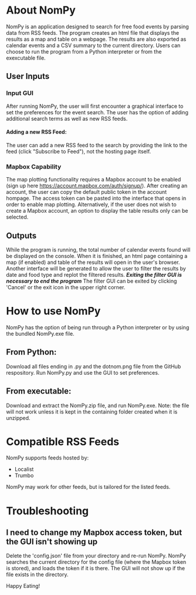 # About NomPy
NomPy is an application designed to search for free food events by parsing data from RSS feeds. The program creates an html file that displays the results as a map and table on a webpage. The results are also exported as calendar events and a CSV summary to the current directory. Users can choose to run the program from a Python interpreter or from the exexcutable file. 

## User Inputs
### Input GUI
After running NomPy, the user will first encounter a graphical interface to set the preferences for the event search. The user has the option of adding additional search terms as well as new RSS feeds. 
#### Adding a new RSS Feed:
The user can add a new RSS feed to the search by providing the link to the feed (click "Subscribe to Feed"), not the hosting page itself.

### Mapbox Capability
The map plotting functionality requires a Mapbox account to be enabled (sign up here https://account.mapbox.com/auth/signup/). After creating an account, the user can copy the default public token in the account hompage. The access token can be pasted into the interface that opens in order to enable map plotting. Alternatively, if the user does not wish to create a Mapbox account, an option to display the table results only can be selected.

## Outputs
While the program is running, the total number of calendar events found will be displayed on the console. When it is finished, an html page containing a map (if enabled) and table of the results will open in the user's browser. Another interface will be generated to allow the user to filter the results by date and food type and replot the filtered results. __***Exiting the filter GUI is necessary to end the program***__ The filter GUI can be exited by clicking 'Cancel' or the exit icon in the upper right corner.

# How to use NomPy
NomPy has the option of being run through a Python interpreter or by using the bundled NomPy.exe file. 
## From Python:
Download all files ending in .py and the dotnom.png file from the GitHub respository. Run NomPy.py and use the GUI to set preferences.

## From executable:
Download and extract the NomPy.zip file, and run NomPy.exe. Note: the file will not work unless it is kept in the containing folder created when it is unzipped.

# Compatible RSS Feeds
NomPy supports feeds hosted by:
* Localist
* Trumbo

NomPy may work for other feeds, but is tailored for the listed feeds. 

# Troubleshooting
## I need to change my Mapbox access token, but the GUI isn't showing up
Delete the 'config.json' file from your directory and re-run NomPy. NomPy searches the current directory for the config file (where the Mapbox token is stored), and loads the token if it is there. The GUI will not show up if the file exists in the directory.

Happy Eating!
